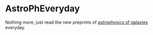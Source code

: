 # AstroPhEveryday

Nothing more, just read the new preprints of [astrophysics of galaxies](https://arxiv.org/list/astro-ph.GA/recent) everyday.
